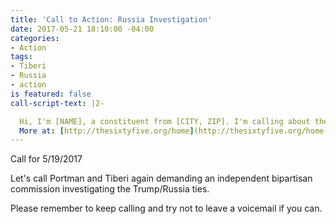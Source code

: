 ```yaml
---
title: 'Call to Action: Russia Investigation'
date: 2017-05-21 18:10:00 -04:00
categories:
- Action
tags:
- Tiberi
- Russia
- action
is featured: false
call-script-text: |2-

  Hi, I'm [NAME], a constituent from [CITY, ZIP]. I'm calling about the investigation into the Trump adminstration's ties to Russia. I'm pleased about the DOJ's apppointment of Robert Mueller as special counsel, but I want Congress to step in as well. Please urge [Senator/Representative NAME] to publicly and legislatively demand the creation of an independent, bipartisan commission. I don't want partisan politics or the Trump Administration's influence to bias the investigation, and I think the public has a right to know the full extent of Trump's involvement with Russia, even if special counsel deems that are no crimes to prosecute. A commission modeled after the 9/11 commission will provide the level of transparency that the American people deserve. Please ask [Senator/Representative NAME] to follow up with me. Thank you!
  More at: [http://thesixtyfive.org/home](http://thesixtyfive.org/home)
---
```


Call for 5/19/2017

Let's call Portman and Tiberi again demanding an independent bipartisan commission investigating the Trump/Russia ties.

Please remember to keep calling and try not to leave a voicemail if you can.